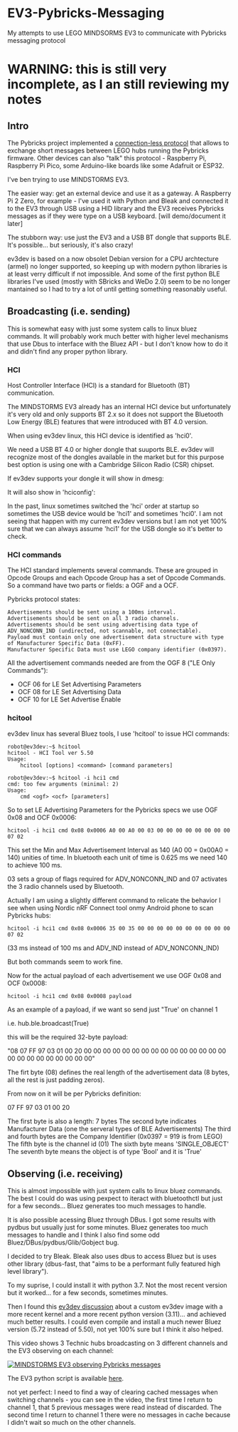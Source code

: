 # EV3-Pybricks-Messaging
My attempts to use LEGO MINDSORMS EV3 to communicate with Pybricks messaging protocol

# WARNING: this is still very incomplete, as I an still reviewing my notes

## Intro

The Pybricks project implemented a [connection-less protocol](https://github.com/pybricks/technical-info/blob/master/pybricks-ble-broadcast-observe.md)
that allows to exchange short messages between LEGO hubs running the Pybricks firmware.
Other devices can also "talk" this protocol - Raspberry Pi, Raspberry Pi Pico, some
Arduino-like boards like some Adafruit or ESP32.

I've ben trying to use MINDSTORMS EV3.

The easier way: get an external device and use it as a gateway. A Raspberry Pi 2 Zero,
for example - I've used it with Python and Bleak and connected it to the EV3 through USB
using a HID library and the EV3 receives Pybricks messages as if they were type on 
a USB keyboard. [will demo/document it later]

The stubborn way: use just the EV3 and a USB BT dongle that supports BLE. It's possible...
 but seriously, it's also crazy!

ev3dev is based on a now obsolet Debian version for a CPU archtecture (armel) no longer
supported, so keeping up with modern python libraries is at least verry difficult if
not impossible. And some of the first python BLE libraries I've used (mostly with SBricks
and WeDo 2.0) seem to be no longer mantained so I had to try a lot of until getting
something reasonably useful.

## Broadcasting (i.e. sending)

This is somewhat easy with just some system calls to linux bluez commands.
It will probably work much better with higher level mechanisms that use Dbus to interface
with the Bluez API - but I don't know how to do it and didn't find any proper python
library.

### HCI

Host Controller Interface (HCI) is a standard for Bluetooth (BT) communication.

The MINDSTORMS EV3 already has an internal HCI device but unfortunately it's very
old and only supports BT 2.x so it does not support the Bluetooth Low Energy (BLE)
features that were introduced with BT 4.0 version.

When using ev3dev linux, this HCI device is identified as 'hci0'.

We need a USB BT 4.0 or higher dongle that suuports BLE. ev3dev will recognize
most of the dongles available in the market but for this purpose best option is
using one with a Cambridge Silicon Radio (CSR) chipset.

If ev3dev supports your dongle it will show in dmesg:

It will also show in 'hciconfig':

In the past, linux sometimes switched the 'hci' order at startup so sometimes the
USB device would be 'hci1' and sometimes 'hci0'. I am not seeing that happen
with my current ev3dev versions but I am not yet 100% sure that we can
always assume 'hci1' for the USB dongle so it's better to check.

### HCI commands

The HCI standard implements several commands. These are grouped in Opcode Groups
and each Opcode Group has a set of Opcode Commands. So a command have two parts or
fields: a OGF and a OCF.

Pybricks protocol states:

    Advertisements should be sent using a 100ms interval.
    Advertisements should be sent on all 3 radio channels.
    Advertisements should be sent using advertising data type of ADV_NONCONN_IND (undirected, not scannable, not connectable).
    Payload must contain only one advertisement data structure with type of Manufacturer Specific Data (0xFF).
    Manufacturer Specific Data must use LEGO company identifier (0x0397).

All the advertisement commands needed are from the OGF 8 ("LE Only Commands"):
- OCF 06 for LE Set Advertising Parameters
- OCF 08 for LE Set Advertising Data
- OCF 10 for LE Set Advertise Enable

### hcitool

ev3dev linux has several Bluez tools, I use 'hcitool' to issue HCI commands:

```
robot@ev3dev:~$ hcitool
hcitool - HCI Tool ver 5.50
Usage:
	hcitool [options] <command> [command parameters]
```

```
robot@ev3dev:~$ hcitool -i hci1 cmd
cmd: too few arguments (minimal: 2)
Usage:
	cmd <ogf> <ocf> [parameters]
```

So to set LE Advertising Parameters for the Pybricks specs we use
OGF 0x08 and OCF 0x0006:

```
hcitool -i hci1 cmd 0x08 0x0006 A0 00 A0 00 03 00 00 00 00 00 00 00 00 07 02
```

This set the Min and Max Advertisement Interval as 140 (A0 00 = 0x00A0 = 140)
unities of time. In bluetooth each unit of time is 0.625 ms we need 140
to achieve 100 ms.

03 sets a group of flags required for ADV_NONCONN_IND and 07 activates the 3
radio channels used by Bluetooth.

Actually I am using a slightly different command to relicate the behavior I
see when using Nordic nRF Connect tool onmy Android phone to scan Pybricks
hubs:

```
hcitool -i hci1 cmd 0x08 0x0006 35 00 35 00 00 00 00 00 00 00 00 00 00 07 02
```
(33 ms instead of 100 ms and ADV_IND instead of ADV_NONCONN_IND)

But both commands seem to work fine.

Now for the actual payload of each advertisement we use
OGF 0x08 and OCF 0x0008:

```
hcitool -i hci1 cmd 0x08 0x0008 payload
```

As an example of a payload, if we want so send just "True' on channel 1

i.e. hub.ble.broadcast(True)

this will be the required 32-byte payload:

"08 07 FF 97 03 01 00 20 00 00 00 00 00 00 00 00 00 00 00 00 00 00 00 00 00 00 00 00 00 00 00 00"

The firt byte (08) defines the real length of the advertisement data (8 bytes, all the rest is
just padding zeros).

From now on it will be per Pybricks definition:

07 FF 97 03 01 00 20

The first byte is also a length: 7 bytes
The second byte indicates Manufacturer Data (one the serveral types of BLE Advertisements)
The third and fourth bytes are the Company Identifier (0x0397 = 919 is from LEGO)
The fifth byte is the channel id (01)
The sixth byte means 'SINGLE_OBJECT'
The seventh byte means the object is of type 'Bool' and it is 'True'


## Observing (i.e. receiving)

This is almost impossible with just system calls to linux bluez commands. The best I could
do was using pexpect to iteract with bluetoothctl but just for a few seconds... Bluez generates
too much messages to handle.

It is also possible acessing Bluez through DBus. I got some results with pydbus but usually just
for some minutes. Bluez generates too much messages to handle and I think I also find some
odd Bluez/DBus/pydbus/Glib/Gobject bug.

I decided to try Bleak. Bleak also uses dbus to access Bluez but is uses other library
(dbus-fast, that "aims to be a performant fully featured high level library").

To my suprise, I could install it with python 3.7. Not the most recent version but it worked...
for a few seconds, sometimes minutes.

Then I found this [ev3dev discussion](https://github.com/ev3dev/ev3dev/issues/1635) about a
custom ev3dev image with a more recent kernel and a more recent python version (3.11)... and
achieved much better results. I could even compile and install a much newer Bluez version
(5.72 instead of 5.50), not yet 100% sure but I think it also helped.

This video shows 3 Technic hubs broadcasting on 3 different channels and the EV3 observing
on each channel:

[![MINDSTORMS EV3 observing Pybricks messages](http://img.youtube.com/vi/TA4MAE_XB7M/0.jpg)](http://www.youtube.com/watch?v=TA4MAE_XB7M "MINDSTORMS EV3 observing Pybricks messages")

The EV3 python script is available [here](https://github.com/JorgePe/EV3-Pybricks-Messaging/blob/main/test-bleak-v4.py).

not yet perfect: I need to find a way of clearing cached messages when switching channels -
you can see in the video, the first time I return to channel 1, that 5 previous messages were
read instead of discarded. The second time I return to channel 1 there were no messages
in cache because I didn't wait so much on the other channels.


